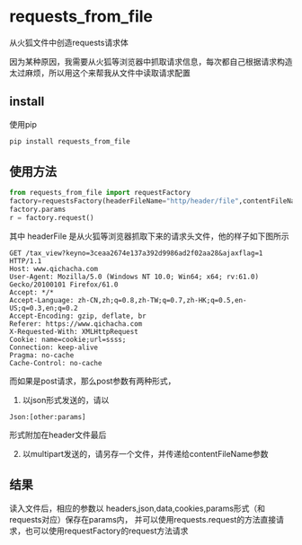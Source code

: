 # requests_from_file
从火狐文件中创造requests请求体

因为某种原因，我需要从火狐等浏览器中抓取请求信息，每次都自己根据请求构造太过麻烦，所以用这个来帮我从文件中读取请求配置

## install
使用pip
```python
pip install requests_from_file
```
## 使用方法
```python
from requests_from_file import requestFactory
factory=requestsFactory(headerFileName="http/header/file",contentFileName="http/heade/content/file")
factory.params
r = factory.request()
```
其中 headerFile 是从火狐等浏览器抓取下来的请求头文件，他的样子如下图所示
```
GET /tax_view?keyno=3ceaa2674e137a392d9986ad2f02aa28&ajaxflag=1 HTTP/1.1
Host: www.qichacha.com
User-Agent: Mozilla/5.0 (Windows NT 10.0; Win64; x64; rv:61.0) Gecko/20100101 Firefox/61.0
Accept: */*
Accept-Language: zh-CN,zh;q=0.8,zh-TW;q=0.7,zh-HK;q=0.5,en-US;q=0.3,en;q=0.2
Accept-Encoding: gzip, deflate, br
Referer: https://www.qichacha.com
X-Requested-With: XMLHttpRequest
Cookie: name=cookie;url=ssss;
Connection: keep-alive
Pragma: no-cache
Cache-Control: no-cache
```
而如果是post请求，那么post参数有两种形式，
1. 以json形式发送的，请以
```
Json:[other:params]
```
形式附加在header文件最后


2. 以multipart发送的，请另存一个文件，并传递给contentFileName参数


## 结果
读入文件后，相应的参数以 headers,json,data,cookies,params形式（和requests对应）保存在params内，
并可以使用requests.request的方法直接请求，也可以使用requestFactory的request方法请求
